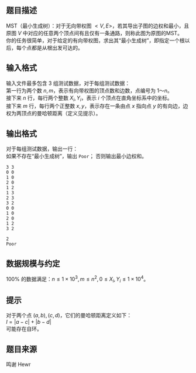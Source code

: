 ## 题目描述

MST（最小生成树）：对于无向带权图 $<V,E>$，若其导出子图的边权和最小，且原图 $V$ 中对应的任意两个顶点间有且仅有一条通路，则称此图为原图的MST。  
你的任务很简单，对于给定的有向带权图，求出其“最小生成树”，即指定一个根以后，每个点都是从根出发可达的。
 
## 输入格式

输入文件最多包含 $3$ 组测试数据，对于每组测试数据：  
第一行为两个数 $n,m$，表示有向带权图的顶点数和边数，点编号为 $1～n$。  
接下来 $n$ 行，每行两个整数 $X_i,Y_i$，表示 $i$ 个顶点在直角坐标系中的坐标。  
接下来 $m$ 行，每行两个正整数 $x,y$，表示存在一条由点 $x$ 指向点 $y$ 的有向边，边权为两顶点的曼哈顿距离（定义见提示）。
 
## 输出格式

对于每组测试数据，输出一行：  
如果不存在“最小生成树”，输出 `Poor`；
否则输出最小边权和。

```input1
3 3
0 0
1 0
2 0
1 2
1 3
2 3
3 2
0 0
1 0
2 0
1 2
3 2
```

```output1
2
Poor
```

## 数据规模与约定

$100\%$ 的数据满足：$n \le 1 \times 10^3,m≤n^2,0 \le X_i,Y_i \le 1 \times 10^4$。

## 提示

对于两个点 $(a,b),(c,d)$，它们的曼哈顿距离定义如下：  
$l=|a-c|+|b-d|$  
可能存在自环。

## 题目来源

鸣谢 Hewr


